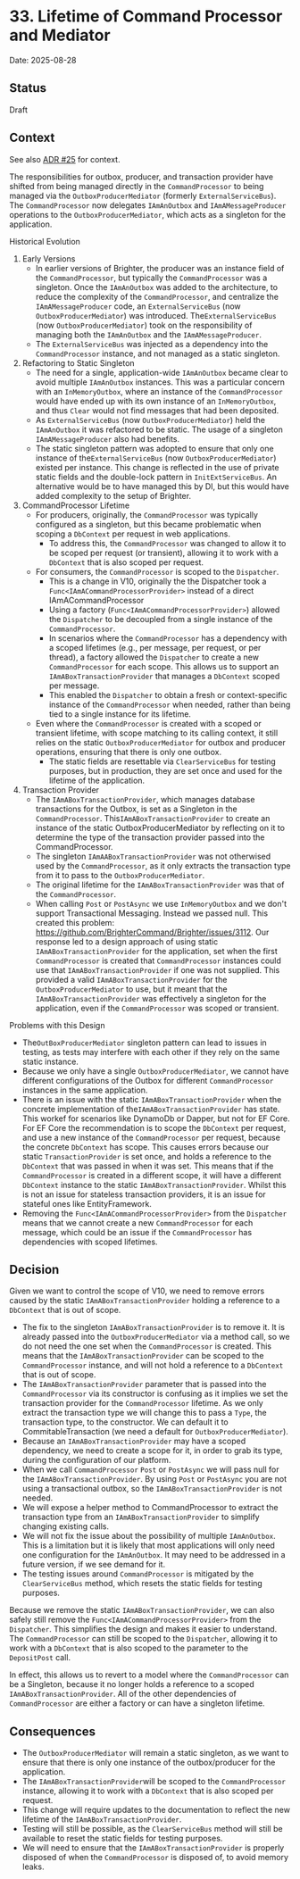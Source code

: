 # 33. Lifetime of Command Processor and Mediator

Date: 2025-08-28

## Status

Draft

## Context

See also [ADR #25](0025-use-reactive-programming-for-mediator.md) for context.

The responsibilities for outbox, producer, and transaction provider have shifted from being managed directly in the `CommandProcessor` to being managed via the `OutboxProducerMediator` (formerly `ExternalServiceBus`). The `CommandProcessor` now delegates `IAmAnOutbox` and `IAmAMessageProducer` operations to the `OutboxProducerMediator`, which acts as a singleton for the application. 

Historical Evolution
1. Early Versions
   - In earlier versions of Brighter, the producer was an instance field of the `CommandProcessor`, but typically the `CommandProcessor` was a singleton.
   Once the `IAmAnOutbox` was added to the architecture, to reduce the complexity of the `CommandProcessor`, and centralize the `IAmAMessageProducer` code, an `ExternalServiceBus` (now `OutboxProducerMediator`) was introduced. The`ExternalServiceBus` (now `OutboxProducerMediator`) took on the responsibility of managing both the `IAmAnOutbox` and the `IAmAMessageProducer`.
   - The `ExternalServiceBus` was injected as a dependency into the `CommandProcessor` instance, and not managed as a static singleton.
2. Refactoring to Static Singleton
   - The need for a single, application-wide `IAmAnOutbox` became clear to avoid multiple `IAmAnOutbox` instances. This was a particular concern with an `InMemoryOutbox`, where an instance of the `CommandProcessor` would have ended up with its own instance of an `InMemoryOutbox`, and thus `Clear` would not find messages that had been deposited. 
    - As `ExternalServiceBus` (now `OutboxProducerMediator`) held the `IAmAnOutbox` it was refactored to be static. The usage of a singleton `IAmAMessageProducer` also had benefits. 
    - The static singleton pattern was adopted to ensure that only one instance of the`ExternalServiceBus` (now `OutboxProducerMediator`) existed per instance. This change is reflected in the use of private static fields and the double-lock pattern in `InitExtServiceBus`. An alternative would be to have managed this by DI, but this would have added complexity to the setup of Brighter.
3. CommandProcessor Lifetime
   - For producers, originally, the `CommandProcessor` was typically configured as a singleton, but this became problematic when scoping a `DbContext` per request in web applications. 
     - To address this, the `CommandProcessor` was changed to allow it to be scoped per request (or transient), allowing it to work with a `DbContext` that is also scoped per request.
   - For consumers, the `CommandProcessor` is scoped to the `Dispatcher`.
     - This is a change in V10, originally the the Dispatcher took a `Func<IAmACommandProcessorProvider>` instead of a direct IAmACommandProcessor
     - Using a factory (`Func<IAmACommandProcessorProvider>`) allowed the `Dispatcher` to be decoupled from a single instance of the `CommandProcessor`.
     - In scenarios where the `CommandProcessor` has a dependency with a scoped lifetimes (e.g., per message, per request, or per thread), a factory allowed the `Dispatcher` to create a new `CommandProcessor` for each scope. This allows us to support an `IAmABoxTransactionProvider` that manages a `DbContext` scoped per message.
     - This enabled the `Dispatcher` to obtain a fresh or context-specific instance of the `CommandProcessor` when needed, rather than being tied to a single instance for its lifetime.
   - Even where the `CommandProcessor` is created with a scoped or transient lifetime, with scope matching to its calling context, it still relies on the static `OutboxProducerMediator` for outbox and producer operations, ensuring that there is only one outbox.
     - The static fields are resettable via `ClearServiceBus` for testing purposes, but in production, they are set once and used for the lifetime of the application.
4. Transaction Provider
   - The `IAmABoxTransactionProvider`, which manages database transactions for the Outbox, is set as a Singleton in the `CommandProcessor`. This`IAmABoxTransactionProvider` to create an instance of the static OutboxProducerMediator by reflecting on it to determine the type of the transaction provider passed into the CommandProcessor.
   - The singleton `IAmAABoxTransactionProvider` was not otherwised used by the `CommandProcessor`, as it only extracts the transaction type from it to pass to the `OutboxProducerMediator`.
   - The original lifetime for the `IAmABoxTransactionProvider` was that of the `CommandProcessor`.
   - When calling `Post` or `PostAsync` we use `InMemoryOutbox` and we don't support Transactional Messaging. Instead we passed null. This created this problem:  https://github.com/BrighterCommand/Brighter/issues/3112. Our response led to a design approach of using static `IAmABoxTransactionProvider` for the application, set when the first `CommandProcessor` is created that `CommandProcessor` instances could use that `IAmABoxTransactionProvider` if one was not supplied. This provided a valid `IAmABoxTransactionProvider` for the `OutboxProducerMediator` to use, but it meant that the `IAmABoxTransactionProvider` was effectively a singleton for the application, even if the `CommandProcessor` was scoped or transient. 

Problems with this Design
- The`OutBoxProducerMediator` singleton pattern can lead to issues in testing, as tests may interfere with each other if they rely on the same static instance. 
- Because we only have a single `OutboxProducerMediator`, we cannot have different configurations of the Outbox for different `CommandProcessor `instances in the same application. 
- There is an issue with the static `IAmABoxTransactionProvider` when the concrete implementation of the`IAmABoxTransactionProvider` has state. This workef for scenarios like DynamoDb or Dapper, but not for EF Core. For EF Core the recommendation is to scope the `DbContext` per request, and use a new instance of the `CommandProcessor` per request, because the concrete `DbContext` has scope. This causes errors because our static `TransactionProvider` is set once, and holds a reference to the `DbContext` that was passed in when it was set. This means that if the `CommandProcessor` is created in a different scope, it will have a different `DbContext` instance to the static `IAmABoxTransactionProvider`. Whilst this is not an issue for stateless transaction providers, it is an issue for stateful ones like EntityFramework.
- Removing the `Func<IAmACommandProcessorProvider>` from the `Dispatcher` means that we cannot create a new `CommandProcessor` for each message, which could be an issue if the `CommandProcessor` has dependencies with scoped lifetimes. 

## Decision

Given we want to control the scope of V10, we need to remove errors caused by the static `IAmABoxTransactionProvider` holding a reference to a `DbContext` that is out of scope.
- The fix to the singleton `IAmABoxTransactionProvider` is to remove it. It is already passed into the `OutboxProducerMediator` via a method call, so we do not need the one set when the `CommandProcessor` is created. This means that the `IAmABoxTransactionProvider` can be scoped to the `CommandProcessor` instance, and will not hold a reference to a `DbContext` that is out of scope.
- The `IAmABoxTransactionProvider` parameter that is passed into the `CommandProcessor` via its constructor is confusing as it implies we set the transaction provider for the `CommandProcessor` lifetime. As we only extract the transaction type we will change this to pass a `Type`, the transaction type, to the constructor. We can default it to CommitableTransaction (we need a default for `OutboxProducerMediator`).
- Because an `IAmABoxTransactionProvider` may have a scoped dependency, we need to create a scope for it, in order to grab its type, during the configuration of our platform.
- When we call `CommandProcessor` `Post` or `PostAsync` we will pass null for the `IAmABoxTransactionProvider`. By using `Post` or `PostAsync` you are not using a transactional outbox, so the `IAmABoxTransactionProvider` is not needed.
- We will expose a helper method to CommandProcessor to extract the transaction type from an `IAmABoxTransactionProvider` to simplify changing existing calls.
- We will not fix the issue about the possibility of multiple `IAmAnOutbox`. This is a limitation but it is likely that most applications will only need one configuration for the `IAmAnOutbox`. It may need to be addressed in a future version, if we see demand for it.
- The testing issues around `CommandProcessor` is mitigated by the `ClearServiceBus` method, which resets the static fields for testing purposes.

Because we remove the static `IAmABoxTransactionProvider`, we can also safely still remove the `Func<IAmACommandProcessorProvider>` from the `Dispatcher`. This simplifies the design and makes it easier to understand. The `CommandProcessor` can still be scoped to the `Dispatcher`, allowing it to work with a `DbContext` that is also scoped to the parameter to the `DepositPost` call. 

In effect, this allows us to revert to a model where the `CommandProcessor` can be a Singleton, because it no longer holds a reference to a scoped `IAmABoxTransactionProvider`. All of the other dependencies of `CommandProcessor` are either a factory or can have a singleton lifetime.


## Consequences

- The `OutboxProducerMediator` will remain a static singleton, as we want to ensure that there is only one instance of the outbox/producer for the application.
- The `IAmABoxTransactionProvider`will be scoped to the `CommandProcessor` instance, allowing it to work with a `DbContext` that is also scoped per request.
- This change will require updates to the documentation to reflect the new lifetime of the `IAmABoxTransactionProvider`.
- Testing will still be possible, as the `ClearServiceBus` method will still be available to reset the static fields for testing purposes.
- We will need to ensure that the `IAmABoxTransactionProvider` is properly disposed of when the `CommandProcessor` is disposed of, to avoid memory leaks.